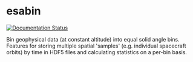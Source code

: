 esabin
======

[![Documentation Status](https://readthedocs.org/projects/esabin/badge/?version=latest)](https://esabin.readthedocs.io/en/latest/?badge=latest)

Bin geophysical data (at constant altitude) into equal solid angle bins. Features for storing multiple spatial 'samples' (e.g. individual spacecraft orbits) by time in HDF5 files and calculating statistics on a per-bin basis.
